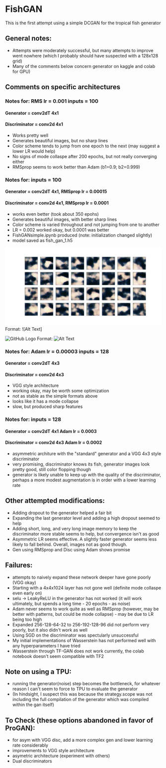 # FishGAN
This is the first attempt using a simple DCGAN for the tropical fish generator 

## General notes:
* Attempts were moderately successful, but many attempts to improve went nowhere (which I probably should have suspected with a 128x128 grid)
* Many of the comments below concern generator on kaggle and colab for GPU) 

## Comments on specific architectures
### Notes for: RMS lr = 0.001 inputs = 100
#### Generator = conv2dT 4x1 
#### Discriminator = conv2d 4x1
* Works pretty well
* Generates beautiful images, but no sharp lines
* Color scheme tends to jump from one epoch to the next (may suggest a lower LR would help)
* No signs of mode collaspe after 200 epochs, but not really converging either
* RMSprop seems to work better than Adam (b1=0.9; b2=0.999)

### Notes for: inputs = 100
#### Generator = conv2dT 4x1, RMSprop lr = 0.00015
#### Discriminator = conv2d 4x1, RMSprop lr = 0.0001
* works even better (took about 350 epohs)
* Generates beautiful images, with better sharp lines
* Color scheme is varied throughout and not jumping from one to another
* LR = 0.002 worked okay, but 0.0001 was better
* FishGANsimple.ipynb produced (note: initialization changed slightly) 
* model saved as fish_gan_1.h5

![DCGAN GIF](SimpleDCGAN.gif)
Format: ![Alt Text]

![GitHub Logo](/images/logo.png)
Format: ![Alt Text](url)

### Notes for: Adam lr = 0.00003 inputs = 128 
#### Generator = conv2dT 4x3
#### Discriminator = conv2d 4x3
* VGG style architecture
* working okay, may be worth some optimization
* not as stable as the simple formats above
* looks like it has a mode collapse
* slow, but produced sharp features

### Notes for:  inputs = 128 
#### Generator = conv2dT 4x1 Adam lr = 0.0003
#### Discriminator = conv2d 4x3 Adam lr = 0.0002
* asymmetric architure with the "standard" generator and a VGG 4x3 style discriminator
* very promising, discriminator knows its fish, generator images look pretty good, still color flopping though
* generator is likely unable to keep up with the quality of the discriminator, perhaps a more modest augmentation is in order with a lower learning rate

## Other attempted modifications:
* Adding dropout to the generator helped a fair bit
* Expanding the last generator level and adding a high dropout seemed to help
* Adding short, long, and very long image memory to keep the discriminator more stable seems to help, but convergence isn't as good
* Asymmetric LR seems effective. A slightly faster generator seems less likely to fall behind. Overall, images not as good though.
* Gen using RMSprop and Disc using Adam shows promise

## Failures:
* attempts to naively expand these network deeper have gone poorly (VGG okay)
* Starting with a 4x4x1024 layer has not gone well (definite mode collaspe even early on)
* selu -> LeakyReLU in the generator has not worked (it will work ultimately, but spends a long time - 20 epochs - as noise)
* Adam never seems to work quite as well as RMSprop (however, may be better with patterns, but could be mode collapse) - may be due to LR being too high
* Expanded 256-128-64-32 to 256-192-128-96 did not perform very poorly, but it also didn't work as well
* Using SGD on the discriminator was spectularly unsuccessful
* My initial implementations of Wasserstein has not performed well with any hyperparameters I have tried
* Wasserstein through TF-GAN does not work currently, the colab notebook doesn't seem compatible with TF2

## Note on using a TPU:
* running the generator(noise) step becomes the bottleneck, for whatever reason I can't seem to force to TPU to evaluate the generator
* (In hindsight, I suspect this was because the strategy.scope was not including the full compilation of the generator which was compiled within the gan itself)

## To Check (these options abandoned in favor of ProGAN):
* for asym with VGG disc, add a more complex gen and lower learning rate considerably
* improvements to VGG style architecture
* asymetric architecture (experiment with others)
* Dual discriminators
